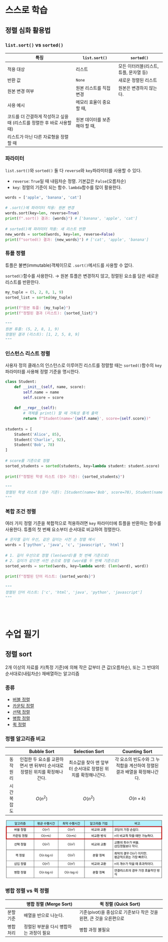 # 스스로 학습

## 정렬 심화 활용법

### `list.sort()` vs `sorted()`

| 특징 | `list.sort()` | `sorted()` |
| --- | --- | --- |
| 적용 대상 | 리스트 | 모든 이터러블(리스트, 튜플, 문자열 등) |
| 반환 값 | `None`  | 새로운 정렬된 리스트 |
| 원본 변경 여부 | 원본 리스트를 직접 변경 | 원본은 변경하지 않는다. |
| 사용 예시 | 메모리 효율이 중요할 때,
코드를 더 간결하게 작성하고 싶을 때 (리스트를 정렬한 후 바로 사용할 때) | 원본 데이터를 보존해야 할 때,
리스트가 아닌 다른 자료형을 정렬할 때 |

### 파라미터

`list.sort()`와 `sorted()` 둘 다 `reverse`와 `key`파라미터를 사용할 수 있다.

- `reverse`: `True`일 때 내림차순 정렬. 기본값은 `False`(오름차순)
- `key`: 정렬의 기준이 되는 함수. `lambda`함수를 많이 활용한다.

```python
words = ['apple', 'banana', 'cat']

# .sort()에 파라미터 적용: 원본 변경
words.sort(key=len, reverse=True)
print(f".sort() 결과: {words}") # ['banana', 'apple', 'cat']

# sorted()에 파라미터 적용: 새 리스트 반환
new_words = sorted(words, key=len, reverse=False)
print(f"sorted() 결과: {new_words}") # ['cat', 'apple', 'banana']
```

### 튜플 정렬

튜플은 불변(immutable)객체이므로 `.sort()`메서드를 사용할 수 없다.

`sorted()`함수를 사용한다. → 원본 튜플은 변경하지 않고, 정렬된 요소를 담은 새로운 리스트를 반환한다.

```python
my_tuple = (5, 2, 8, 1, 9)
sorted_list = sorted(my_tuple)

print(f"원본 튜플: {my_tuple}")
print(f"정렬된 결과 (리스트): {sorted_list}")

"""
원본 튜플: (5, 2, 8, 1, 9)
정렬된 결과 (리스트): [1, 2, 5, 8, 9]
"""
```

### 인스턴스 리스트 정렬

사용자 정의 클래스의 인스턴스로 이루어진 리스트를 정렬할 때는 `sorted()`함수의 `key`파라미터를 사용해 정렬 기준을 명시한다.

```python
class Student:
    def __init__(self, name, score):
        self.name = name
        self.score = score

    def __repr__(self):
        # 객체를 print() 할 때 가독성 좋게 출력
        return f"Student(name='{self.name}', score={self.score})"

students = [
    Student('Alice', 85),
    Student('Charlie', 92),
    Student('Bob', 78)
]

# score를 기준으로 정렬
sorted_students = sorted(students, key=lambda student: student.score)

print(f"정렬된 학생 리스트 (점수 기준): {sorted_students}")

"""
정렬된 학생 리스트 (점수 기준): [Student(name='Bob', score=78), Student(name='Alice', score=85), Student(name='Charlie', score=92)]
"""
```

### 복합 조건 정렬

여러 가지 정렬 기준을 복합적으로 적용하려면 `key` 파라미터에 튜플을 반환하는 함수를 사용한다. 튜플의 첫 번째 요소부터 순서대로 비교하여 정렬한다.

```python
# 문자열 길이 우선, 같은 길이는 사전 순 정렬 예시
words = ['python', 'java', 'c', 'javascript', 'html']

# 1. 길이 우선으로 정렬 (len(word)를 첫 번째 기준으로)
# 2. 길이가 같으면 사전 순으로 정렬 (word를 두 번째 기준으로)
sorted_words = sorted(words, key=lambda word: (len(word), word))

print(f"정렬된 단어 리스트: {sorted_words}")

"""
정렬된 단어 리스트: ['c', 'html', 'java', 'python', 'javascript']
"""
```

<br><br>
# 수업 필기

## 정렬 sort

2개 이상의 자료를 키(특정 기준)에 의해 작은 값부터 큰 값(오름차순), 또는 그 반대의 순서대로(내림차순) 재배열하는 알고리즘

### 종류

- [버블 정렬](./bubble-sort.md)
- [카운팅 정렬](./counting-sort.md)
- [선택 정렬](./selection-sort.md)
- [병합 정렬](./merge-sort.md)
- [퀵 정렬](./quick-sort.md)

### 정렬 알고리즘 비교

|  | **Bubble Sort** | **Selection Sort** | **Counting Sort** |
| :---: | :---: | :---: | :---: |
| 동작 원리 | 인접한 두 요소를 교환하면서 맨 뒤부터 순서대로 정렬된 위치를 확정해나간다. | 최소값을 찾아 맨 앞부터 순서대로 정렬된 위치를 확정해나간다. | 각 요소의 빈도수와 그 누적합을 계산하여 정렬된 결과 배열을 확정해나간다. |
| 시간 복잡도 | $O(n^2)$ | $O(n^2)$ | $O(n + k)$ |

![image.png](../images/counting-sort_4.png)

### 병합 정렬 vs 퀵 정렬

|  | 병합 정렬 (Merge Sort) | 퀵 정렬 (Quick Sort) |
| --- | --- | --- |
| 분할 기준 | 배열을 반으로 나눈다. | 기준(pivot)을 중심으로 기준보다 작은 것을 왼편, 큰 것을 오른편으로  |
| 병합 처리 | 정렬된 부분을 다시 병합하는 과정이 필요 | 병합 과정 불필요 |